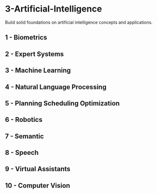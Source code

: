 # 3-Artificial-Intelligence
Build solid foundations on artificial intelligence concepts and applications.

## 1 - Biometrics
## 2 - Expert Systems
## 3 - Machine Learning
## 4 - Natural Language Processing
## 5 - Planning Scheduling Optimization
## 6 - Robotics
## 7 - Semantic
## 8 - Speech
## 9 - Virtual Assistants
## 10 - Computer Vision
